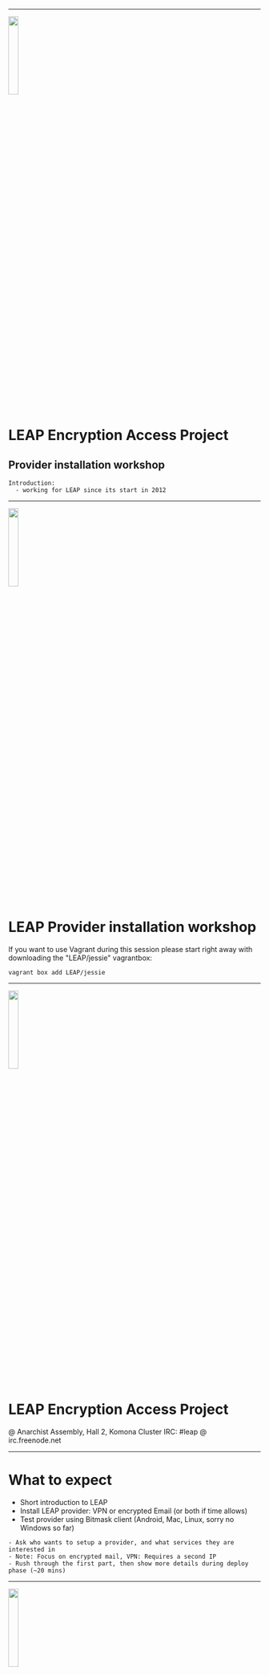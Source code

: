 ***

<img src="./images/kid-jumping.svg" width="20%" height="20%">

# LEAP Encryption Access Project
## Provider installation workshop

```notes
Introduction:
  - working for LEAP since its start in 2012
```

---

<img src="./images/kid-jumping.svg" width="20%" height="20%">

# LEAP Provider installation workshop

If you want to use Vagrant during this session
please start right away with downloading the
"LEAP/jessie" vagrantbox:

```
vagrant box add LEAP/jessie
```

***

<img src="./images/kid-jumping.svg" width="20%" height="20%">

# LEAP Encryption Access Project

@ Anarchist Assembly, Hall 2, Komona Cluster
IRC: #leap @ irc.freenode.net

---


# What to expect

- Short introduction to LEAP
- Install LEAP provider: VPN or encrypted Email (or both if time allows) 
- Test provider using Bitmask client (Android, Mac, Linux, sorry no Windows so far)

```note
- Ask who wants to setup a provider, and what services they are interested in
- Note: Focus on encrypted mail, VPN: Requires a second IP
- Rush through the first part, then show more details during deploy phase (~20 mins)
```

***
<img src="./images/kid-jumping.svg" width="20%" height="20%">

# Introduction to LEAP

---

# Goals

- "Provider in a box"
- Make encryption as easy to use as possible
- Strict client encryption

---

# Increase User experience

<img src="./images/pizarra.jpg">

---

# Protect the provider

<video width="800" controls="controls" loop src="../video/fbi.mp4"></video>

https://mayfirst.org/en/2012/fbi-returns-server/


---

# What we have

- Bitmask client: A client that works smoothly with any LEAP provider.
- LEAP Platform:  A toolkit to make it easy for you to run a federated service provider.
- New protocols:  So that users don't need to trust the provider.

---

# Current Services: VPN

- Route all your internet traffic through an encrypted channel.
- Prevent eavesdropping (thiefs in the public network, police, ...).
- Circunvent censorship, surveillancec and geoblocking
- Prevent leaks (DNS, IPv6, ...).

---

# Current Services: email

- Transparent end-to-end encryption using OpenPGP.
- Automatic key discovery and validation.
- Service provider has no access to user data.
- Strong protection for metadata, whenever possible.
- Cloud synchronized for high availability on multiple devices.

---

# Bitmask client

<img src="./images/bitmask-hex.svg" width="20%" height="20%">

- Currently available for Android (VPN) and Linux (VPN + Email)
- Windows and MacOS coming soon (with your help even faster!)
- Formerly Python 2, Twisted and QT
- Rewritten with Python 2, Twisted and Javascript (React)

***
***

# Bitmask client
## VPN 


<img src="./images/bitmask-dev-demo1.png">

---

# Bitmask client
## VPN 


<img src="./images/bitmask-dev-demo2.png">

---

# Bitmask client
## VPN 


<img src="./images/bitmask-dev-demo3.png">

---

# Bitmask client
## VPN 

```
--- ~ » curl -s ipinfo.io
{
  "ip": "198.252.153.83",
  "hostname": "No Hostname",
  "city": "Seattle",
  "region": "Washington",
  "country": "US",
  "loc": "47.6062,-122.3321",
  "org": "AS16652 Riseup Networks",
  "postal": "98194"
}
```

---

# Bitmask for Android
## VPN

<img src="./images/bitmask-android.png">

***
***

# Bitmask client
## Encrypted Mail


<img src="./images/bitmask-dev-mail1.png">

---

# Bitmask Mail

<img src="./images/bitmask-dev-mail2.png">


```notes
- Integrated Mailclient using the Pixelated Useragent
- Not maintained anymore
- Migrating to Nylas Mail
```

---
# Bitmask Mail

<img src="./images/bitmask-dev-bitmask-mail.png">


---
# Bitmask Mail
## Composing

<img src="./images/bitmask-dev-bitmask-mail-compose.png">


***

***

# Key management

- Automated keylookup and validation.

---

# Keys, Keys, Keys

```
--- » gpg --search-keys snowden
gpg: data source: https://ntzwrk.org:443
(1)	Snowden
	  4096 bit RSA key 0xE941A4612E67D76A, created: 2017-03-24
(2)	This Is Snowden
	  4096 bit RSA key 0xBB44DF1AFC479844, created: 2017-03-20
(3)	Edward Snowden <trump2020buildawall@gmail.com>
	  4096 bit RSA key 0xA15DD46C59051BDB, created: 2017-03-12, expires: 2022-03-11
(4)	Edward Snowden <trump2020buildawall@gmail.com>
	  4096 bit RSA key 0xE64ECB1548116AEB, created: 2017-03-10, expires: 2022-03-09
(5)	Snowden <sfogert@gmail.com>
	  3072 bit RSA key 0xE643E968226937A1, created: 2017-03-10
(6)	Edward Snowden <joshing@protonmail.com>
	  4096 bit RSA key 0x2C3C1EFA83946932, created: 2017-01-20, expires: 2021-01-20
(7)	Edward Snowden (Very secret) <ed_snowden2016@outlook.com>
	  2048 bit RSA key 0xDC245D84A0F97A17, created: 2016-12-14
(8)	Edward Snowden
	  4096 bit RSA key 0xFAD43291D0951541, created: 2016-12-10
(9)	Edward Joseph Snowden <snowden@edwardsnowden>
	  4096 bit RSA key 0x34BD314D37015D55, created: 2016-11-02, expires: 2020-11-02
(10)	snowden <snowdenet@163.com>
	  3072 bit RSA key 0xFD764233079ACE40, created: 2016-10-11
(11)	Edvard Snowden <lordkott1987@gmail.com>
	  2048 bit RSA key 0xF5BE6495E2210CE1, created: 2016-10-07
Keys 1-11 of 146 for "snowden".  Enter number(s), N)ext, or Q)uit >
```

***
***
# LEAP Platform

- Configuration Management using puppet
- Installs and configures the servers
- leap_cli is the tool to deploy to the servers

---
# LEAP Platform Example: Setup single node email provider

```
sudo gem install leap_cli
leap new example --domain workshop.bitmask.net
cd example
leap add-user --self
leap cert ca
leap cert csr
leap node add workshop \
  services:couchdb,webapp,soledad,mx ip_address:1.1.1.3
leap init node
leap deploy
```

---

# LEAP Platform: Install and configure the server(s)

- Email: Postfix, spamassassin, clamav
- Database: couchdb, stunnel
- Webserver: apache
- Encrypting remailer: leap-mx
- Synchronisation: soledad
- Account management, issue tracking: leap-webapp
- Firewall: shorewall
- Monitoring: nagios, check_mk
- ...

***

# Server-side techstack

- PLatform: Puppet
- leap_cli: ruby
- leap_web: Ruby on Rails
- leap_mx, soledad: Python 2/Twisted

---

# Client-side techstack

- Bitmask client: Python 2, Twisted, React JS
- Bitmask Mail (a.k.a. Pixelated Useragent): Python 2, Twisted, FlightJS

---

# Soledad

- Acronym for "Synchronization Of Locally Encrypted Data Among Devices"
- Searchable client-encrypted synchronized database

***
# LEAP Webapp

- API for user registration and authentication
- User Management
- Integrated Issue Tracker
- Payment processing
- Customisable

---

# LEAP Webapp Main Page

<img src="./images/leap-webapp1.png" width="100%" height="100%">


---

# LEAP Webapp Account Management

<img src="./images/leap-webapp2.png" width="100%" height="100%">

***
<img src="./images/kid-jumping.svg" width="20%" height="20%">

# LEAP Encryption Access Project
## Platform Workshop

---
# System requirements 

- A remote sever/VM installed with fresh Debian jessie (!) OS
- Physical or paravirtualized Server (KVM, Xen, OpenStack, Amazon, but not VirtualBox or OpenVZ)
- Depending on the service 1-4 GB RAM, >3 GB disk space
- Able to login as root with ssh key
- Second public IPv4 (for VPN only)

```notes
- Please pair with your neighbour
- When you are stuck, pls tell us - if it can be fixed easily, great.
- If not, pls just continue to watch the demo,
  we can help you out later.
```
---

# Tutorials

These slides: https://leap.se/slides/platform-workshop

---

# Install prerequisites

- Ruby
- leap-cli gem to manage your provider config on your workstation/laptop

```notes
- The Provider config contains secret key material which should not reside on the server for security reasons.
- Managing your server(s) happens from you laptop, you should only seldomly login to your servers for debugging.
- All commands shown here are run from the laptop.
```

---
# Ruby

## Debian / Ubuntu

```
$ apt install rubygems
```

## Mac OS

```
$ brew install ruby
```

```notes
- `$` indicates this command should be run on your laptop
```

---

# Install the LEAP command-line utility


```
$ sudo gem install leap_cli

$ leap --version
leap 1.9.2, ruby 2.3.3
```

***

# Create provider config

```
$ leap new --domain workshop.bitmask.net ./workshop
  Create directory /home/dev/workshop ? y
  = created /home/dev/workshop/

  The name of the provider: |Example| Workshop demo
  File path of the leap_platform directory: |/home/dev/leap_platform| 
  Default email address contacts: |root@workshop.bitmask.net| 

  The platform directory "/home/varac/dev/projects/leap/leap_platform" does not exist.
  Do you want me to create it by cloning from the
  git repository https://leap.se/git/leap_platform.git? y
  …  
```


```notes
- Just accept the default values
- The directory name doesn't mean anything
- Slides below only for cloning leap_platform with different branches
```

---

# leap_platform master branch build status

Leap Platform Build Status: [![Build Status](https://0xacab.org/leap/platform/badges/master/build.svg)](https://0xacab.org/leap/platform/commits/master)

see https://0xacab.org/leap/platform/

---


# Optional: Use latest release tag for stable version

If the build status of current leap_platform:master failed we need to checkout the last stable version of the leap_platform:


```
git clone -b version/0.10.0 https://leap.se/git/leap_platform \
  ../leap_platform
```
***

# Add your ssh key


```
$ leap user add --self
```

---

# SSL certificates

Create a SSL certificate authority and a certificate signining request:

```
$ leap cert ca
$ leap cert csr
```

```notes
- CSR can get used to buy a proper signed cert
- But letsencrypt is a better option for free, we can deploy proper LE certs
```

***

# Single node VPN provider

Tutorial:  https://leap.se/en/docs/platform/tutorials/single-node-vpn

```
$ export OPTS='services:webapp,couchdb,openvpn openvpn.gateway_address:37.218.245.4'
```

```notes
- Next slides for dh parameters
```
---

# Generate diffie-hellman parameters for openvpn

```
$ leap cert dh
```

***

# Single node email provider

Tutorial:  https://leap.se/en/docs/platform/tutorials/single-node-email

```
$ export OPTS='services:webapp,couchdb,soledad,mx'
```

***

# Add an existing remote server

```
$ leap node add blackbox ip_address:37.218.245.94 $OPTS
```

---

# Option B: Create a new server in the cloud

- Currently works only with AWS ec2
- `cloud.json` needed for AWS config and credentials
- https://leap.se/en/docs/platform/guide/virtual-machines for details

```
$ leap vm add blackbox services:webapp,couchdb,soledad,mx
$ leap vm status
```

```notes
- Only reocmmended for testing

  `leap vm key-register` is needed if you haven't done it already

  cp ~/leap/git/bitmask/cloud.json .
  grep -v aws_ cloud.json
  leap vm status | ts

- Takes 4 mins to finish - questions ?
- Otherwise show next slide while bootstrapping VM,
  and help out with vagrant
```

***

# Time to deploy !

```
$ leap list

$ leap node init blackbox

$ leap deploy blackbox 
```

```notes

    unbuffer leap node init blackbox | ts
    unbuffer leap deploy blackbox | ts

- Email deploy: ~10 min on AWS, 15 min on Greenhost
- VPN deploy:    ~8 min on AWS, 13 min on Greenhost
- We'll setup DNS meanwhile
```

***


# DNS

```
leap compile zone
```

Use the listed entries in our DNS provider.

These are for workshop.bitmask.net (in this workshop's case):

```
@                     IN A      37.218.245.94
blackbox              IN A      37.218.245.94
api                   IN A      37.218.245.94
nicknym               IN A      37.218.245.94
@                     IN MX 10  blackbox
@                     IN TXT    "v=spf1 MX ip4:37.218.245.94 -all"
234072283e._domainkey IN TXT    "v=DKIM1;h=sha256;k=rsa;s=email;p=MIIBIjANBgkqhkiG9w0BAQEFAAOCAQ8AMIIBCgKCAQEApdCDTAuRJJa0yx8T3Z7d" "f2NLE0oOvKysLqHqtvJk92Zf8RHYO6/RzpvJ5s51fPfOfyLnAjEzGs3gBL5GkWNV" "hLyMB9TzYnuQ9lmnz3ep3Hyh8U9yPVmNu1YZDrMYGaeoHE6FZXkmvrtBUOv3XAZw" "4BNQwdcHCa/Z9iWgMDtBx0h+56DRDTOrJvr7M/7qGxknBo0FnnQ/Qhw9GQjkTg0h" "UmFZjuvx3BmgN/9lCMkrjxC7qfADvGYMIYer3iPt0wI7cqAvgWN0a+7iqm2PU+aB" "wLPWOSmWsl3e6wzHW4jFS7EchilGXjHiGQ5WC9anRC6WWr3SomL/cxKZNCjTCfBy" "dwIDAQAB"
```

---

# DNS
## Option A: Fake DNS for new provider 

We are using a domain here without proper DNS, so we need to override our DNS resolution.

- Open another terminal and:
```
cd ~/workshop
leap compile hosts
```

You need to edit your `hosts` file with admin privileges and add the output of above command to it.

* Linux: `sudo editor /etc/hosts`
* MacOS: `sudo nano /etc/hosts`

see [Quick start tutorial/Setup DNS](https://leap.se/en/docs/platform/tutorials/quick-start#setup-dns) for details.

***

# Download Bitmask client

- Download Bitmask from https://bitmask.net
- Available for Linux, Android, MacOS

```notes
- Ubuntu Artful broken
- Download takes a bit (75mb), so we start it before it's time for questions ?
- Any potential Windows contributors ?
```

# Questions ?

---

# Let's encrypt certificates

For proper, free-of-cost TLS certificates issued
by https://letsencrypt.org/:

```
$ leap cert register
$ leap cert renew workshop.bitmask.net
$ leap deploy --tags x509 --fast
```

Check https://workshop.bitmask.net in browser afterwards.

---

# Test if things work correctly

```
$ leap test
```

---

# Use Bitmask

- Extract downloaded Bitmask archive, and run ./bitmask-0.10.2/bitmask
- Add workshop.bitmask.net as a new provider
- Register a new user

```notes
Show:

- VPN

- Mail to myself
- Mail to/from other workshop participants
- Mail from outside `swaks -t varac@workshop.bitmask.net`
- Bitmask mail now Pixelated, migration to Nylas Mail client
…
```
---

# Try more

- LEAP Demo provider (Email): https://mail.bitmask.net

- LEAP Demo provider (VPN):   https://demo.bitmask.net

---

# Contribute

- Please consider to contribute - any help with QA or other is appreciated !  :heart:

- User experience / QA
- Python / Twisted
- JS / React
- MacOS
- Windows
- Puppet

https://leap.se/en/docs/get-involved
https://leap.se/en/docs/get-involved/project-ideas

```notes
- Short of funding, looking for contributors
- Show get involved and project ideas website
```

---

# Thanks!

- LEAP Encryption Access Project: [https://leap.se](https://leap.se)
- Bitmask Application: [https://bitmask.net](https://bitmask.net)
- Github: [https://github.com/leapcode](https://github.com/leapcode)
- Twitter: [https://twitter.com/leapcode](https://twitter.com/leapcode)
- IRC: #leap@freenode
- Come by: Anarchist Assembly, Hall 2, Komona Cluster

***

# Etc


---

# Bitmask Schema

<img src="./images/schema.jpg">
